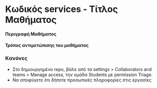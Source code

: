 # Kωδικός services - Τίτλος Μαθήματος


#### Περιγραφή Μαθήματος
#### Τρόπος αντιμετώπισης του μαθήματος

### Kανόνες
- Στο δημιουργημένο repo, βάλε από τα settings > Collaborators and teams > Manage access, την ομάδα Students με permission Triage.
- Να αποφύγετε ότι δήποτε προσωπικές πληροφορίες στις εργασίες
